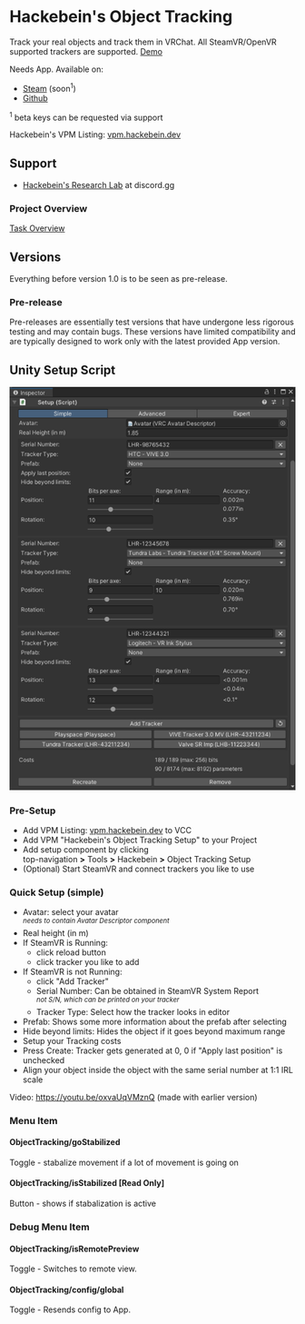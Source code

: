 # Hackebein's Object Tracking
Track your real objects and track them in VRChat. All SteamVR/OpenVR supported trackers are supported. [Demo](https://x.com/Hackebein/status/1817729114142343460)

Needs App. Available on:
* [Steam](https://store.steampowered.com/app/3140770) (soon<sup>1</sup>)
* [Github](https://github.com/Hackebein/Object-Tracking-App/releases)

<sup>1</sup> beta keys can be requested via support

Hackebein's VPM Listing: [vpm.hackebein.dev](https://vpm.hackebein.dev)

## Support
* [Hackebein's Research Lab](https://discord.gg/AqCwGqqQmW) at discord.gg

### Project Overview
[Task Overview](https://github.com/users/Hackebein/projects/4)

## Versions
Everything before version 1.0 is to be seen as pre-release.

### Pre-release
Pre-releases are essentially test versions that have undergone less rigorous testing and may contain bugs. These versions have limited compatibility and are typically designed to work only with the latest provided App version.

## Unity Setup Script
![Unity Setup Script](Docs/setup_script.png)

### Pre-Setup
* Add VPM Listing: [vpm.hackebein.dev](https://vpm.hackebein.dev) to VCC
* Add VPM "Hackebein's Object Tracking Setup" to your Project
* Add setup component by clicking<br>
  top-navigation **>** Tools **>** Hackebein **>** Object Tracking Setup
* (Optional) Start SteamVR and connect trackers you like to use

### Quick Setup (simple)
* Avatar: select your avatar<br>
  <sup>_needs to contain Avatar Descriptor component_</sup>
* Real height (in m)
* If SteamVR is Running:
  * click reload button
  * click tracker you like to add
* If SteamVR is not Running:
  * click "Add Tracker"
  * Serial Number: Can be obtained in SteamVR System Report<br>
    <sup>_not S/N, which can be printed on your tracker_</sup>
  * Tracker Type: Select how the tracker looks in editor
* Prefab: Shows some more information about the prefab after selecting
* Hide beyond limits: Hides the object if it goes beyond maximum range
* Setup your Tracking costs
* Press Create: Tracker gets generated at 0, 0 if "Apply last position" is unchecked
* Align your object inside the object with the same serial number at 1:1 IRL scale

Video: https://youtu.be/oxvaUqVMznQ (made with earlier version)

### Menu Item
#### ObjectTracking/goStabilized
Toggle - stabalize movement if a lot of movement is going on

#### ObjectTracking/isStabilized [Read Only]
Button - shows if stabalization is active

### Debug Menu Item
#### ObjectTracking/isRemotePreview
Toggle - Switches to remote view.

#### ObjectTracking/config/global
Toggle - Resends config to App.
